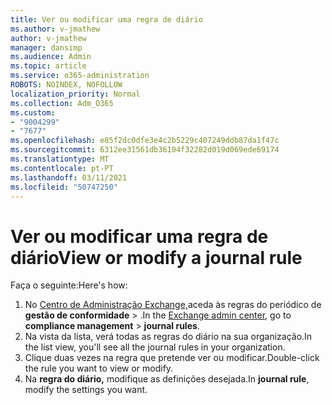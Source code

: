 ```yaml
---
title: Ver ou modificar uma regra de diário
ms.author: v-jmathew
author: v-jmathew
manager: dansimp
ms.audience: Admin
ms.topic: article
ms.service: o365-administration
ROBOTS: NOINDEX, NOFOLLOW
localization_priority: Normal
ms.collection: Adm_O365
ms.custom:
- "9004299"
- "7677"
ms.openlocfilehash: e85f2dc0dfe3e4c2b5229c407249ddb87da1f47c
ms.sourcegitcommit: 6312ee31561db36104f32282d019d069ede69174
ms.translationtype: MT
ms.contentlocale: pt-PT
ms.lasthandoff: 03/11/2021
ms.locfileid: "50747250"
---
```

# <a name="view-or-modify-a-journal-rule"></a><span data-ttu-id="b5448-102">Ver ou modificar uma regra de diário</span><span class="sxs-lookup"><span data-stu-id="b5448-102">View or modify a journal rule</span></span>

<span data-ttu-id="b5448-103">Faça o seguinte:</span><span class="sxs-lookup"><span data-stu-id="b5448-103">Here's how:</span></span>

1. <span data-ttu-id="b5448-104">No [Centro de Administração Exchange,](https://go.microsoft.com/fwlink/p/?linkid=2059104)aceda às regras do periódico de **gestão de conformidade**  >  .</span><span class="sxs-lookup"><span data-stu-id="b5448-104">In the [Exchange admin center](https://go.microsoft.com/fwlink/p/?linkid=2059104), go to **compliance management** > **journal rules**.</span></span>
2. <span data-ttu-id="b5448-105">Na vista da lista, verá todas as regras do diário na sua organização.</span><span class="sxs-lookup"><span data-stu-id="b5448-105">In the list view, you'll see all the journal rules in your organization.</span></span>
3. <span data-ttu-id="b5448-106">Clique duas vezes na regra que pretende ver ou modificar.</span><span class="sxs-lookup"><span data-stu-id="b5448-106">Double-click the rule you want to view or modify.</span></span>
4. <span data-ttu-id="b5448-107">Na **regra do diário,** modifique as definições desejada.</span><span class="sxs-lookup"><span data-stu-id="b5448-107">In **journal rule**, modify the settings you want.</span></span>
